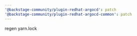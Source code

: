 ```yaml
---
'@backstage-community/plugin-redhat-argocd': patch
'@backstage-community/plugin-redhat-argocd-common': patch
---
```


regen yarn.lock
